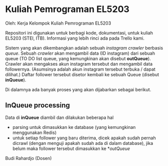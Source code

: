 # Kuliah Pemrograman EL5203

Oleh: Kerja Kelompok Kuliah Pemrograman EL5203

Repositori ini digunakan untuk berbagi kode, dokumentasi, untuk kuliah EL5203 (STEI, ITB).
Informasi yang lebih rinci ada pada Trello kami.

Sistem yang akan dikembangkan adalah sebuah *instagram crawler* berbasis *queue*.
Sebuah *crawler* akan mengambil data (ID instagram) dari sebuah queue (TO DO list queue,
yang kemungkinan akan disebut **outQueue**).
Crawler akan mengakses akun instagram tersebut dan mengambil data followernya.
(Asumsinya adalah akun instagram tersebut terbuka / dapat dilihat.)
Daftar follower tersebut disetor kembali ke sebuah Queue (disebut **inQueue**).

Di dalamnya ada banyak proses yang akan dijabarkan sebagai berikut.

## InQueue processing
Data di **inQueue** diambil dan dilakukan beberapa hal
- parsing untuk dimasukkan ke database (yang kemungkinan menggunakan Redis)
- untuk setiap follower yang baru diterima, dicek apakah sudah pernah dicrawl
(dengan menguji apakah sudah ada di dalam database), jika belum maka 
follower tersebut dimasukkan ke **outQueue*

Budi Rahardjo (Dosen)
